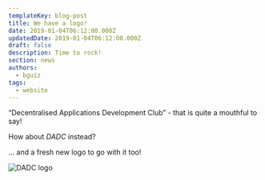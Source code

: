 ```yaml
---
templateKey: blog-post
title: We have a logo!
date: 2019-01-04T06:12:00.000Z
updatedDate: 2019-01-04T06:12:00.000Z
draft: false
description: Time to rock!
section: news
authors:
  - bguiz
tags:
  - website
---
```


“Decentralised Applications Development Club” - that is quite a mouthful to say!

<!-- excerpt -->

How about *DADC* instead?

... and a fresh new logo to go with it too!

![DADC logo](/img/dadc-logo.png)


